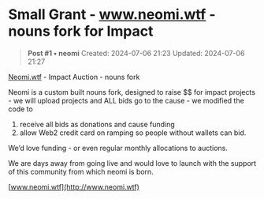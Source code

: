 # Small Grant - www.neomi.wtf - nouns fork for Impact

<!-- ✦✦✦ POST START ✦✦✦ -->

> **Post #1 • neomi**
> Created: 2024-07-06 21:23
> Updated: 2024-07-06 21:27

[Neomi.wtf](http://Neomi.wtf) \- Impact Auction - nouns fork

Neomi is a custom built nouns fork, designed to raise $$ for impact projects - we will upload projects and ALL bids go to the cause - we modified the code to

  1. receive all bids as donations and cause funding
  2. allow Web2 credit card on ramping so people without wallets can bid.



We’d love funding - or even regular monthly allocations to auctions.

We are days away from going live and would love to launch with the support of this community from which neomi is born.

[www.neomi.wtf](http://www.neomi.wtf)

<!-- ✦✦✦ POST END ✦✦✦ -->

